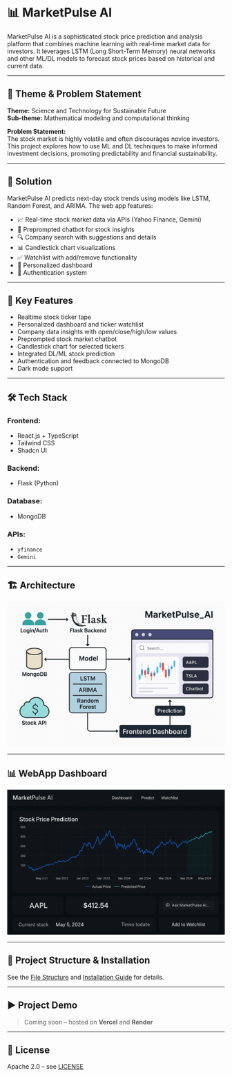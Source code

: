 # 📊 MarketPulse AI

MarketPulse AI is a sophisticated stock price prediction and analysis platform that combines machine learning with real-time market data for investors. It leverages LSTM (Long Short-Term Memory) neural networks and other ML/DL models to forecast stock prices based on historical and current data.

---

## 🧠 Theme & Problem Statement

**Theme:** Science and Technology for Sustainable Future  
**Sub-theme:** Mathematical modeling and computational thinking  

**Problem Statement:**  
The stock market is highly volatile and often discourages novice investors. This project explores how to use ML and DL techniques to make informed investment decisions, promoting predictability and financial sustainability.

---

## 🚀 Solution

MarketPulse AI predicts next-day stock trends using models like LSTM, Random Forest, and ARIMA. The web app features:

- 📈 Real-time stock market data via APIs (Yahoo Finance, Gemini)
- 💬 Preprompted chatbot for stock insights
- 🔍 Company search with suggestions and details
- 📊 Candlestick chart visualizations
- ✅ Watchlist with add/remove functionality
- 🧠 Personalized dashboard
- 🔐 Authentication system

---

## 🌟 Key Features

- Realtime stock ticker tape
- Personalized dashboard and ticker watchlist
- Company data insights with open/close/high/low values
- Preprompted stock market chatbot
- Candlestick chart for selected tickers
- Integrated DL/ML stock prediction
- Authentication and feedback connected to MongoDB
- Dark mode support

---

## 🛠️ Tech Stack

### Frontend:
- React.js + TypeScript
- Tailwind CSS
- Shadcn UI

### Backend:
- Flask (Python)

### Database:
- MongoDB

### APIs:
- `yfinance`
- `Gemini`

---

## 🏗️ Architecture

![Architecture](docs/assets/architecture_diagram.png)

---

## 📊 WebApp Dashboard

![Dashboard](docs/assets/dashboard_mockup.png)

---

## 📂 Project Structure & Installation

See the [File Structure](./FILE_STRUCTURE.md) and [Installation Guide](./INSTALLATION.md) for details.

---

## ▶️ Project Demo

> Coming soon – hosted on **Vercel** and **Render**

---

## 📄 License

Apache 2.0 – see [LICENSE](./LICENSE)